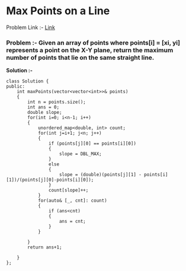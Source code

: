 # Max Points on a Line

Problem Link :- [Link](https://leetcode.com/problems/max-points-on-a-line/)

<h3>
Problem :- Given an array of points where points[i] = [xi, yi] represents a point on the X-Y plane, return the maximum number of points that lie on the same straight line.
</h3>


**Solution :-**

```
class Solution {
public:
    int maxPoints(vector<vector<int>>& points) 
    {
        int n = points.size();
        int ans = 0;
        double slope;
        for(int i=0; i<n-1; i++)
        {
            unordered_map<double, int> count;
            for(int j=i+1; j<n; j++)
            {
                if (points[j][0] == points[i][0])
                {
                    slope = DBL_MAX;
                }
                else
                {
                    slope = (double)(points[j][1] - points[i][1])/(points[j][0]-points[i][0]);
                }
                count[slope]++;
            }
            for(auto& [_, cnt]: count)
            {
                if (ans<cnt)
                {
                    ans = cnt;
                }
            }
            
        }
        return ans+1;
        
    }
};
```
